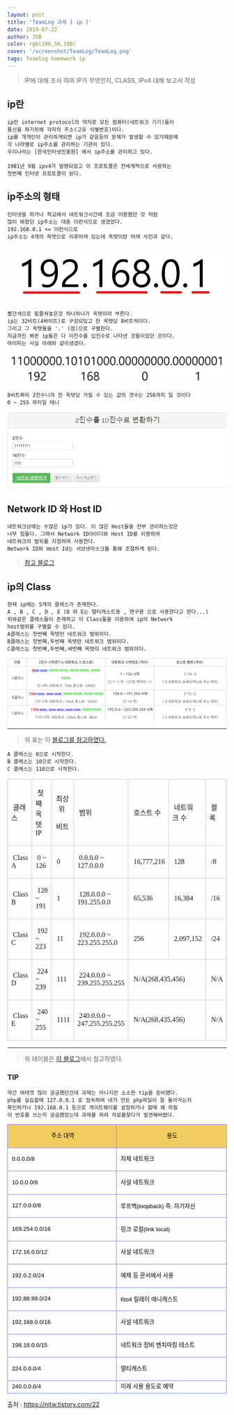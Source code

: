```yaml
---
layout: post
title: 'TeamLog 과제 [ ip ]'
date: 2019-07-22
author: JSB
color: rgb(100,50,100)
cover: '/screenshot/TeamLog/TeamLog.png'
tags: Teamlog homework ip
---
```


> IP에 대해 조사 하여 IP가 무엇인지, CLASS, IPv4 대해 보고서 작성

## ip란
	ip란 internet protocol의 약자로 모든 컴퓨터(네트워크 기기)들이
    통신을 하기위해 각자의 주소(고유 식별번호)이다.
	ip를 개개인이 관리하게되면 ip가 같음등의 문제가 발생할 수 있기때문에
    각 나라별로 ip주소를 관리하는 기관이 있다.
    우리나라는 [한국인터넷진흥원] 에서 ip주소를 관리하고 있다.

	1981년 9월 ipv4가 발명되었고 이 프로토콜은 전세계적으로 사용하는
    첫번째 인터넷 프로토콜이 된다.


## ip주소의 형태
	인터넷을 하거나 학교에서 네트워크시간에 조금 이용했던 것 처럼
    많이 봐왔던 ip주소는 대충 이런식으로 생겼었다.
    192.168.0.1 <= 이런식으로
    ip주소는 4개의 옥텟으로 이루어져 있는데 옥텟이란 아래 사진과 같다.

![Octet](/screenshot/TeamLog/ip-1/ip-1.png)

	빨간색으로 밑줄쳐놓은것 하나하나가 옥텟이라 부른다.
    ip는 32비트(4바이트)로 구성되있고 한 옥텟당 8비트씩이다.
    그리고 그 옥텟들을 '.' (점)으로 구별한다.
    지금까진 봐온 ip들은 다 이진수를 십진수로 나타낸 것들이었던 것이다.
    아이피는 사실 아래와 같이생겼다.

![ip](/screenshot/TeamLog/ip-1/ip-2.png)

	8비트짜리 2진수니까 한 옥텟당 가질 수 있는 값의 갯수는 256까지 일 것이다
    0 ~ 255 까지일 테니

![range of ip](/screenshot/TeamLog/ip-1/ip-3.png)

## Network ID 와 Host ID
	네트워크상에는 수많은 ip가 있다. 이 많은 Host들을 전부 관리하는것은
    너무 힘들다. 그래서 Network ID아이디와 Host ID를 이용하여
    네트워크의 범위를 지정하여 사용한다.
    Network ID와 Host Id는 서브넷마스크를 통해 조절하게 된다.

> <a href="https://limkydev.tistory.com/166">참고 블로그</a>

## ip의 Class
	현재 ip에는 5개의 클래스가 존재한다.
    A , B , C , D , E (D 와 E는 멀티캐스트용 , 연구용 으로 사용한다고 한다...)
    위와같은 클래스들이 존재하고 이 Class들을 이용하여 ip의 Network
    host범위를 구별할 수 있다.
    A클래스는 첫번째 옥텟만 네트워크 범위이다.
    B클래스는 첫번째,두번째 옥텟만 네트워크 범위이다.
	C클래스는 첫번째,두번째,세번째 옥텟이 네트워크 범위이다.

![Class table](/screenshot/TeamLog/ip-1/ip-4.png)

<hr/>

> 위 표는 이 <a href="https://limkydev.tistory.com/168">블로그를 참고하였다.</a>

	A 클래스는 0으로 시작한다.
    B 클래스는 10으로 시작한다.
    C 클래스는 110으로 시작한다.

<table class="txc-table" width="784" cellspacing="0" cellpadding="0" border="0" style="border:none;border-collapse:collapse;;font-family:Dotum, 돋움;font-size:16px"><tbody><tr><td style="width: 75px; height: 24px; border-width: 1px; border-style: solid; border-color: rgb(204, 204, 204);"><p>&nbsp;클래스&nbsp;</p></td>
<td style="width: 111px; height: 24px; border-bottom: 1px solid rgb(204, 204, 204); border-right: 1px solid rgb(204, 204, 204); border-top: 1px solid rgb(204, 204, 204);"><p>&nbsp;첫째 옥텟 IP</p></td>
<td style="width: 61px; height: 24px; border-bottom: 1px solid rgb(204, 204, 204); border-right: 1px solid rgb(204, 204, 204); border-top: 1px solid rgb(204, 204, 204);"><p style="text-align: center;">최상위&nbsp;</p><p style="text-align: center;">비트</p></td>
<td style="width: 270px; height: 24px; border-bottom: 1px solid rgb(204, 204, 204); border-right: 1px solid rgb(204, 204, 204); border-top: 1px solid rgb(204, 204, 204);"><p>&nbsp;범위</p></td>
<td style="width: 98px; height: 24px; border-bottom: 1px solid rgb(204, 204, 204); border-right: 1px solid rgb(204, 204, 204); border-top: 1px solid rgb(204, 204, 204);"><p>&nbsp;호스트 수</p></td>
<td style="width: 102px; height: 24px; border-bottom: 1px solid rgb(204, 204, 204); border-right: 1px solid rgb(204, 204, 204); border-top: 1px solid rgb(204, 204, 204);"><p>&nbsp;네트워크&nbsp;수</p></td><td style="width: 64px; height: 24px; border-bottom: 1px solid rgb(204, 204, 204); border-right: 1px solid rgb(204, 204, 204); border-top: 1px solid rgb(204, 204, 204);" colspan="1">&nbsp;블록</td>
</tr>
<tr><td style="width: 75px; height: 24px; border-bottom: 1px solid rgb(204, 204, 204); border-right: 1px solid rgb(204, 204, 204); border-left: 1px solid rgb(204, 204, 204);"><p>&nbsp;Class A</p></td>
<td style="width: 111px; height: 24px; border-bottom: 1px solid rgb(204, 204, 204); border-right: 1px solid rgb(204, 204, 204);"><p>&nbsp;0&nbsp;~ 126</p></td>
<td style="width: 61px; height: 24px; border-bottom: 1px solid rgb(204, 204, 204); border-right: 1px solid rgb(204, 204, 204);"><p>&nbsp;0</p></td>
<td style="width: 270px; height: 24px; border-bottom: 1px solid rgb(204, 204, 204); border-right: 1px solid rgb(204, 204, 204);"><p>&nbsp;0.0.0.0 ~ 127.0.0.0</p></td>
<td style="width: 98px; height: 24px; border-bottom: 1px solid rgb(204, 204, 204); border-right: 1px solid rgb(204, 204, 204);">&nbsp;16,777,216</td>
<td style="width: 102px; height: 24px; border-bottom: 1px solid rgb(204, 204, 204); border-right: 1px solid rgb(204, 204, 204);">&nbsp;128</td><td style="width: 64px; height: 24px; border-bottom: 1px solid rgb(204, 204, 204); border-right: 1px solid rgb(204, 204, 204);" colspan="1">&nbsp;/8</td>
</tr>
<tr><td style="width: 75px; height: 24px; border-bottom: 1px solid rgb(204, 204, 204); border-right: 1px solid rgb(204, 204, 204); border-left: 1px solid rgb(204, 204, 204);"><p>&nbsp;Class B</p></td>
<td style="width: 111px; height: 24px; border-bottom: 1px solid rgb(204, 204, 204); border-right: 1px solid rgb(204, 204, 204);"><p>&nbsp;128 ~ 191</p></td>
<td style="width: 61px; height: 24px; border-bottom: 1px solid rgb(204, 204, 204); border-right: 1px solid rgb(204, 204, 204);"><p>&nbsp;1</p></td>
<td style="width: 270px; height: 24px; border-bottom: 1px solid rgb(204, 204, 204); border-right: 1px solid rgb(204, 204, 204);"><p>&nbsp;128.0.0.0 ~ 191.255.0.0</p></td>
<td style="width: 98px; height: 24px; border-bottom: 1px solid rgb(204, 204, 204); border-right: 1px solid rgb(204, 204, 204);">&nbsp;65,536</td>
<td style="width: 102px; height: 24px; border-bottom: 1px solid rgb(204, 204, 204); border-right: 1px solid rgb(204, 204, 204);"><p>&nbsp;16,384</p></td><td style="width: 64px; height: 24px; border-bottom: 1px solid rgb(204, 204, 204); border-right: 1px solid rgb(204, 204, 204);" colspan="1">&nbsp;/16</td>
</tr>
<tr><td style="width: 75px; height: 24px; border-bottom: 1px solid rgb(204, 204, 204); border-right: 1px solid rgb(204, 204, 204); border-left: 1px solid rgb(204, 204, 204);"><p>&nbsp;Class C</p></td>
<td style="width: 111px; height: 24px; border-bottom: 1px solid rgb(204, 204, 204); border-right: 1px solid rgb(204, 204, 204);"><p>&nbsp;192 ~ 223</p></td>
<td style="width: 61px; height: 24px; border-bottom: 1px solid rgb(204, 204, 204); border-right: 1px solid rgb(204, 204, 204);"><p>&nbsp;11</p></td>
<td style="width: 270px; height: 24px; border-bottom: 1px solid rgb(204, 204, 204); border-right: 1px solid rgb(204, 204, 204);"><p>&nbsp;192.0.0.0 ~ 223.255.255.0</p></td>
<td style="width: 98px; height: 24px; border-bottom: 1px solid rgb(204, 204, 204); border-right: 1px solid rgb(204, 204, 204);">&nbsp;256</td>
<td style="width: 102px; height: 24px; border-bottom: 1px solid rgb(204, 204, 204); border-right: 1px solid rgb(204, 204, 204);">&nbsp;2,097,152</td><td style="width: 64px; height: 24px; border-bottom: 1px solid rgb(204, 204, 204); border-right: 1px solid rgb(204, 204, 204);" colspan="1"><p>&nbsp;/24</p></td>
</tr>
<tr><td style="width: 75px; height: 24px; border-bottom: 1px solid rgb(204, 204, 204); border-right: 1px solid rgb(204, 204, 204); border-left: 1px solid rgb(204, 204, 204);"><p>&nbsp;Class D</p></td>
<td style="width: 111px; height: 24px; border-bottom: 1px solid rgb(204, 204, 204); border-right: 1px solid rgb(204, 204, 204);"><p>&nbsp;224 ~ 239</p></td>
<td style="width: 61px; height: 24px; border-bottom: 1px solid rgb(204, 204, 204); border-right: 1px solid rgb(204, 204, 204);"><p>&nbsp;111</p></td>
<td style="width: 270px; height: 24px; border-bottom: 1px solid rgb(204, 204, 204); border-right: 1px solid rgb(204, 204, 204);"><p>&nbsp;224.0.0.0 ~ 239.255.255.255</p></td>
<td style="width: 198px; height: 24px; border-bottom: 1px solid rgb(204, 204, 204); border-right: 1px solid rgb(204, 204, 204);" colspan="2" rowspan="1"><p>&nbsp;N/A(268,435,456)</p></td><td style="width: 64px; height: 24px; border-bottom: 1px solid rgb(204, 204, 204); border-right: 1px solid rgb(204, 204, 204);" colspan="1" rowspan="1"><p>&nbsp;N/A</p></td>

</tr>
<tr><td style="width: 75px; height: 24px; border-bottom: 1px solid rgb(204, 204, 204); border-right: 1px solid rgb(204, 204, 204); border-left: 1px solid rgb(204, 204, 204);"><p>&nbsp;Class E</p></td>
<td style="width: 111px; height: 24px; border-bottom: 1px solid rgb(204, 204, 204); border-right: 1px solid rgb(204, 204, 204);"><p>&nbsp;240 ~ 255</p></td>
<td style="width: 61px; height: 24px; border-bottom: 1px solid rgb(204, 204, 204); border-right: 1px solid rgb(204, 204, 204);"><p>&nbsp;1111</p></td>
<td style="width: 270px; height: 24px; border-bottom: 1px solid rgb(204, 204, 204); border-right: 1px solid rgb(204, 204, 204);"><p>&nbsp;240.0.0.0 ~ 247.255.255.255</p></td>
<td style="width: 198px; height: 24px; border-bottom: 1px solid rgb(204, 204, 204); border-right: 1px solid rgb(204, 204, 204);" colspan="2" rowspan="1">&nbsp;N/A(268,435,456)</td><td style="width: 64px; height: 24px; border-bottom: 1px solid rgb(204, 204, 204); border-right: 1px solid rgb(204, 204, 204);" colspan="1" rowspan="1">&nbsp;N/A</td>

</tr>
</tbody></table>

<hr/>

> 위 테이블은 <a href="https://raisonde.tistory.com/entry/IP%EC%A3%BC%EC%86%8C-ABC%ED%81%B4%EB%9E%98%EC%8A%A4-%EB%B0%8F-%EC%84%9C%EB%B8%8C%EB%84%B7%EC%97%90-%EB%8C%80%ED%95%9C-%EC%9D%B4%ED%95%B4"> 이 블로그</a>에서 참고하였다.

### TIP
	약간 여태껏 많이 궁금했던건데 과제는 아니지만 소소한 tip을 준비했다.
    php를 실습할때 127.0.0.1 로 접속하여 내가 만든 php파일이 잘 돌아가는지
    확인하거나 192.168.0.1 등으로 게이트웨이를 설정하거나 할때 왜 하필
    이 번호를 쓰는지 궁금했었는데 과제를 하려 자료를찾다가 발견해버렸다.

<table class="txc-table" width="964" cellspacing="0" cellpadding="0" border="0" style="border:none;border-collapse:collapse;;font-family:돋움;font-size:12px"><tbody><tr><td style="width: 482px; height: 24px; border: 1px solid rgb(124, 132, 239); background-color: rgb(242, 203, 97);"><p style="text-align: center;"><span style="font-size: 10pt; font-family: Gulim, 굴림, AppleGothic, sans-serif;">&nbsp;</span><span style="color: rgb(0, 0, 0); font-size: 10pt; line-height: 24px; text-align: center; text-indent: -36.47999954223633px; font-family: Gulim, 굴림, AppleGothic, sans-serif; background-color: transparent;">주소 대역</span></p></td>
<td style="width: 482px; height: 24px; border-bottom-width: 1px; border-bottom-style: solid; border-bottom-color: rgb(124, 132, 239); border-right-width: 1px; border-right-style: solid; border-right-color: rgb(124, 132, 239); border-top-width: 1px; border-top-style: solid; border-top-color: rgb(124, 132, 239); background-color: rgb(242, 203, 97);"><p style="text-align: center;"><span style="font-size: 10pt; font-family: Gulim, 굴림, AppleGothic, sans-serif;">&nbsp;</span><span style="color: rgb(0, 0, 0); font-size: 10pt; line-height: 24px; text-align: center; text-indent: -36.47999954223633px; font-family: Gulim, 굴림, AppleGothic, sans-serif; background-color: transparent;">용도</span></p></td>
</tr>
<tr><td style="width: 482px; height: 24px; border-bottom-width: 1px; border-bottom-style: solid; border-bottom-color: rgb(124, 132, 239); border-right-width: 1px; border-right-style: solid; border-right-color: rgb(124, 132, 239); border-left-width: 1px; border-left-style: solid; border-left-color: rgb(124, 132, 239);"><p><span style="font-size: 10pt; font-family: Gulim, 굴림, AppleGothic, sans-serif;">&nbsp;</span><span style="color: rgb(0, 0, 0); font-family: Gulim, 굴림, AppleGothic, sans-serif; font-size: 10pt; line-height: 24px; text-indent: -36.47999954223633px; background-color: transparent;">0.0.0.0/8</span></p></td>
<td style="width: 482px; height: 24px; border-bottom-width: 1px; border-bottom-style: solid; border-bottom-color: rgb(124, 132, 239); border-right-width: 1px; border-right-style: solid; border-right-color: rgb(124, 132, 239);"><p><span style="font-size: 10pt; font-family: Gulim, 굴림, AppleGothic, sans-serif;">&nbsp;</span><span style="color: rgb(0, 0, 0); font-size: 10pt; line-height: 24px; text-indent: -36.47999954223633px; font-family: Gulim, 굴림, AppleGothic, sans-serif; background-color: transparent;">자체 네트워크</span></p></td>
</tr>
<tr><td style="width: 482px; height: 24px; border-bottom-width: 1px; border-bottom-style: solid; border-bottom-color: rgb(124, 132, 239); border-right-width: 1px; border-right-style: solid; border-right-color: rgb(124, 132, 239); border-left-width: 1px; border-left-style: solid; border-left-color: rgb(124, 132, 239);"><p><span style="font-size: 10pt; font-family: Gulim, 굴림, AppleGothic, sans-serif;">&nbsp;</span><span style="color: rgb(0, 0, 0); font-family: Gulim, 굴림, AppleGothic, sans-serif; font-size: 10pt; line-height: 24px; text-indent: -36.47999954223633px; background-color: transparent;">10.0.0.0/8</span></p></td>
<td style="width: 482px; height: 24px; border-bottom-width: 1px; border-bottom-style: solid; border-bottom-color: rgb(124, 132, 239); border-right-width: 1px; border-right-style: solid; border-right-color: rgb(124, 132, 239);"><p><span style="font-size: 10pt; font-family: Gulim, 굴림, AppleGothic, sans-serif;">&nbsp;</span><span style="color: rgb(0, 0, 0); font-size: 10pt; line-height: 24px; text-indent: -36.47999954223633px; font-family: Gulim, 굴림, AppleGothic, sans-serif; background-color: transparent;">사설 네트워크</span></p></td>
</tr>
<tr><td style="width: 482px; height: 24px; border-bottom-width: 1px; border-bottom-style: solid; border-bottom-color: rgb(124, 132, 239); border-right-width: 1px; border-right-style: solid; border-right-color: rgb(124, 132, 239); border-left-width: 1px; border-left-style: solid; border-left-color: rgb(124, 132, 239);"><p><span style="font-size: 10pt; font-family: Gulim, 굴림, AppleGothic, sans-serif;">&nbsp;</span><span style="color: rgb(0, 0, 0); font-family: Gulim, 굴림, AppleGothic, sans-serif; font-size: 10pt; line-height: 24px; text-indent: -36.47999954223633px; background-color: transparent;">127.0.0.0/8</span></p></td>
<td style="width: 482px; height: 24px; border-bottom-width: 1px; border-bottom-style: solid; border-bottom-color: rgb(124, 132, 239); border-right-width: 1px; border-right-style: solid; border-right-color: rgb(124, 132, 239);"><p><span style="font-size: 10pt; font-family: Gulim, 굴림, AppleGothic, sans-serif;">&nbsp;</span><span style="text-indent: -36.47999954223633px; color: black; font-size: 10pt; font-family: Gulim, 굴림, AppleGothic, sans-serif; background-color: transparent;">루프백</span><span style="text-indent: -36.47999954223633px; font-family: Gulim, 굴림, AppleGothic, sans-serif; color: black; font-size: 10pt; background-color: transparent;">(loopback)&nbsp;</span><span style="text-indent: -36.47999954223633px; color: black; font-size: 10pt; font-family: Gulim, 굴림, AppleGothic, sans-serif; background-color: transparent;">즉</span><span style="text-indent: -36.47999954223633px; font-family: Gulim, 굴림, AppleGothic, sans-serif; color: black; font-size: 10pt; background-color: transparent;">,&nbsp;</span><span style="text-indent: -36.47999954223633px; color: black; font-size: 10pt; font-family: Gulim, 굴림, AppleGothic, sans-serif; background-color: transparent;">자기자신</span></p></td>
</tr>
<tr><td style="width: 482px; height: 24px; border-bottom-width: 1px; border-bottom-style: solid; border-bottom-color: rgb(124, 132, 239); border-right-width: 1px; border-right-style: solid; border-right-color: rgb(124, 132, 239); border-left-width: 1px; border-left-style: solid; border-left-color: rgb(124, 132, 239);"><p><span style="font-size: 10pt; font-family: Gulim, 굴림, AppleGothic, sans-serif;">&nbsp;</span><span style="color: rgb(0, 0, 0); font-family: Gulim, 굴림, AppleGothic, sans-serif; font-size: 10pt; line-height: 24px; text-indent: -36.47999954223633px; background-color: transparent;">169.254.0.0/16</span></p></td>
<td style="width: 482px; height: 24px; border-bottom-width: 1px; border-bottom-style: solid; border-bottom-color: rgb(124, 132, 239); border-right-width: 1px; border-right-style: solid; border-right-color: rgb(124, 132, 239);"><p><span style="font-size: 10pt; font-family: Gulim, 굴림, AppleGothic, sans-serif;">&nbsp;</span><span style="text-indent: -36.47999954223633px; color: black; font-size: 10pt; font-family: Gulim, 굴림, AppleGothic, sans-serif; background-color: transparent;">링크 로컬</span><span style="text-indent: -36.47999954223633px; font-family: Gulim, 굴림, AppleGothic, sans-serif; color: black; font-size: 10pt; background-color: transparent;">(</span><span style="text-indent: -36.47999954223633px; font-family: Gulim, 굴림, AppleGothic, sans-serif; color: black; font-size: 10pt; background-color: transparent;">link local)</span></p></td>
</tr>
<tr><td style="width: 482px; height: 24px; border-bottom-width: 1px; border-bottom-style: solid; border-bottom-color: rgb(124, 132, 239); border-right-width: 1px; border-right-style: solid; border-right-color: rgb(124, 132, 239); border-left-width: 1px; border-left-style: solid; border-left-color: rgb(124, 132, 239);"><p><span style="font-size: 10pt; font-family: Gulim, 굴림, AppleGothic, sans-serif;">&nbsp;</span><span style="color: rgb(0, 0, 0); font-family: Gulim, 굴림, AppleGothic, sans-serif; font-size: 10pt; line-height: 24px; text-indent: -36.47999954223633px; background-color: transparent;">172.16.0.0/12</span></p></td>
<td style="width: 482px; height: 24px; border-bottom-width: 1px; border-bottom-style: solid; border-bottom-color: rgb(124, 132, 239); border-right-width: 1px; border-right-style: solid; border-right-color: rgb(124, 132, 239);"><p><span style="font-size: 10pt; font-family: Gulim, 굴림, AppleGothic, sans-serif;">&nbsp;</span><span style="color: rgb(0, 0, 0); font-size: 10pt; line-height: 24px; text-indent: -36.47999954223633px; font-family: Gulim, 굴림, AppleGothic, sans-serif; background-color: transparent;">사설 네트워크</span></p></td>
</tr>
<tr><td style="width: 482px; height: 24px; border-bottom-width: 1px; border-bottom-style: solid; border-bottom-color: rgb(124, 132, 239); border-right-width: 1px; border-right-style: solid; border-right-color: rgb(124, 132, 239); border-left-width: 1px; border-left-style: solid; border-left-color: rgb(124, 132, 239);"><p><span style="font-size: 10pt; font-family: Gulim, 굴림, AppleGothic, sans-serif;">&nbsp;</span><span style="color: rgb(0, 0, 0); font-family: Gulim, 굴림, AppleGothic, sans-serif; font-size: 10pt; line-height: 24px; text-indent: -36.47999954223633px; background-color: transparent;">192.0.2.0/24</span></p></td>
<td style="width: 482px; height: 24px; border-bottom-width: 1px; border-bottom-style: solid; border-bottom-color: rgb(124, 132, 239); border-right-width: 1px; border-right-style: solid; border-right-color: rgb(124, 132, 239);"><p><span style="font-size: 10pt; font-family: Gulim, 굴림, AppleGothic, sans-serif;">&nbsp;</span><span style="color: rgb(0, 0, 0); font-size: 10pt; line-height: 24px; text-indent: -36.47999954223633px; font-family: Gulim, 굴림, AppleGothic, sans-serif; background-color: transparent;">예제 등 문서에서 사용</span></p></td>
</tr>
<tr><td style="width: 482px; height: 24px; border-bottom-width: 1px; border-bottom-style: solid; border-bottom-color: rgb(124, 132, 239); border-right-width: 1px; border-right-style: solid; border-right-color: rgb(124, 132, 239); border-left-width: 1px; border-left-style: solid; border-left-color: rgb(124, 132, 239);"><p><span style="font-size: 10pt; font-family: Gulim, 굴림, AppleGothic, sans-serif;">&nbsp;</span><span style="color: rgb(0, 0, 0); font-family: Gulim, 굴림, AppleGothic, sans-serif; font-size: 10pt; line-height: 24px; text-indent: -36.47999954223633px; background-color: transparent;">192.88.99.0/24</span></p></td>
<td style="width: 482px; height: 24px; border-bottom-width: 1px; border-bottom-style: solid; border-bottom-color: rgb(124, 132, 239); border-right-width: 1px; border-right-style: solid; border-right-color: rgb(124, 132, 239);"><p><span style="font-size: 10pt; font-family: Gulim, 굴림, AppleGothic, sans-serif;">&nbsp;</span><span style="text-indent: -36.47999954223633px; font-family: Gulim, 굴림, AppleGothic, sans-serif; color: black; font-size: 10pt; background-color: transparent;">6to4&nbsp;</span><span style="text-indent: -36.47999954223633px; color: black; font-size: 10pt; font-family: Gulim, 굴림, AppleGothic, sans-serif; background-color: transparent;">릴레이&nbsp;</span><span style="text-indent: -36.47999954223633px; color: black; font-size: 10pt; font-family: Gulim, 굴림, AppleGothic, sans-serif; background-color: transparent;">애니캐스트</span></p></td>
</tr>
<tr><td style="width: 482px; height: 24px; border-bottom-width: 1px; border-bottom-style: solid; border-bottom-color: rgb(124, 132, 239); border-right-width: 1px; border-right-style: solid; border-right-color: rgb(124, 132, 239); border-left-width: 1px; border-left-style: solid; border-left-color: rgb(124, 132, 239);"><p><span style="font-size: 10pt; font-family: Gulim, 굴림, AppleGothic, sans-serif;">&nbsp;</span><span style="color: rgb(0, 0, 0); font-family: Gulim, 굴림, AppleGothic, sans-serif; font-size: 10pt; line-height: 24px; text-indent: -36.47999954223633px; background-color: transparent;">192.168.0.0/16</span></p></td>
<td style="width: 482px; height: 24px; border-bottom-width: 1px; border-bottom-style: solid; border-bottom-color: rgb(124, 132, 239); border-right-width: 1px; border-right-style: solid; border-right-color: rgb(124, 132, 239);"><p><span style="font-size: 10pt; font-family: Gulim, 굴림, AppleGothic, sans-serif;">&nbsp;</span><span style="color: rgb(0, 0, 0); font-size: 10pt; line-height: 24px; text-indent: -36.47999954223633px; font-family: Gulim, 굴림, AppleGothic, sans-serif; background-color: transparent;">사설 네트워크</span></p></td>
</tr>
<tr><td style="width: 482px; height: 24px; border-bottom-width: 1px; border-bottom-style: solid; border-bottom-color: rgb(124, 132, 239); border-right-width: 1px; border-right-style: solid; border-right-color: rgb(124, 132, 239); border-left-width: 1px; border-left-style: solid; border-left-color: rgb(124, 132, 239);"><p><span style="font-size: 10pt; font-family: Gulim, 굴림, AppleGothic, sans-serif;">&nbsp;</span><span style="color: rgb(0, 0, 0); font-family: Gulim, 굴림, AppleGothic, sans-serif; font-size: 10pt; line-height: 24px; text-indent: -36.47999954223633px; background-color: transparent;">198.18.0.0/15</span></p></td>
<td style="width: 482px; height: 24px; border-bottom-width: 1px; border-bottom-style: solid; border-bottom-color: rgb(124, 132, 239); border-right-width: 1px; border-right-style: solid; border-right-color: rgb(124, 132, 239);"><p><span style="font-size: 10pt; font-family: Gulim, 굴림, AppleGothic, sans-serif;">&nbsp;</span><span style="color: rgb(0, 0, 0); font-size: 10pt; line-height: 24px; text-indent: -36.47999954223633px; font-family: Gulim, 굴림, AppleGothic, sans-serif; background-color: transparent;">네트워크 장비 벤치마킹 테스트</span></p></td>
</tr>
<tr><td style="width: 482px; height: 24px; border-bottom-width: 1px; border-bottom-style: solid; border-bottom-color: rgb(124, 132, 239); border-right-width: 1px; border-right-style: solid; border-right-color: rgb(124, 132, 239); border-left-width: 1px; border-left-style: solid; border-left-color: rgb(124, 132, 239);"><p><span style="font-size: 10pt; font-family: Gulim, 굴림, AppleGothic, sans-serif;">&nbsp;</span><span style="color: rgb(0, 0, 0); font-family: Gulim, 굴림, AppleGothic, sans-serif; font-size: 10pt; line-height: 24px; text-indent: -36.47999954223633px; background-color: transparent;">224.0.0.0/4</span></p></td>
<td style="width: 482px; height: 24px; border-bottom-width: 1px; border-bottom-style: solid; border-bottom-color: rgb(124, 132, 239); border-right-width: 1px; border-right-style: solid; border-right-color: rgb(124, 132, 239);"><p><span style="font-size: 10pt; font-family: Gulim, 굴림, AppleGothic, sans-serif;">&nbsp;</span><span style="color: rgb(0, 0, 0); font-size: 10pt; line-height: 24px; text-indent: -36.47999954223633px; font-family: Gulim, 굴림, AppleGothic, sans-serif; background-color: transparent;">멀티캐스트</span></p></td>
</tr>
<tr><td style="width: 482px; height: 24px; border-bottom-width: 1px; border-bottom-style: solid; border-bottom-color: rgb(124, 132, 239); border-right-width: 1px; border-right-style: solid; border-right-color: rgb(124, 132, 239); border-left-width: 1px; border-left-style: solid; border-left-color: rgb(124, 132, 239);" rowspan="1"><span style="font-size: 10pt; font-family: Gulim, 굴림, AppleGothic, sans-serif;">&nbsp;</span><span style="color: rgb(0, 0, 0); font-family: Gulim, 굴림, AppleGothic, sans-serif; font-size: 10pt; line-height: 24px; text-indent: -36.47999954223633px;">240.0.0.0/4</span></td><td style="width: 482px; height: 24px; border-bottom-width: 1px; border-bottom-style: solid; border-bottom-color: rgb(124, 132, 239); border-right-width: 1px; border-right-style: solid; border-right-color: rgb(124, 132, 239);" rowspan="1"><span style="font-size: 10pt; font-family: Gulim, 굴림, AppleGothic, sans-serif;">&nbsp;</span><span style="color: rgb(0, 0, 0); font-size: 10pt; line-height: 24px; text-indent: -36.47999954223633px; font-family: Gulim, 굴림, AppleGothic, sans-serif;">미래 사용 용도로 예약</span></td></tr></tbody></table>

출처 : <a href="https://nitw.tistory.com/22">https://nitw.tistory.com/22</a>